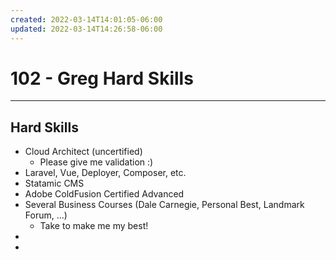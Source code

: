 ```yaml
---
created: 2022-03-14T14:01:05-06:00
updated: 2022-03-14T14:26:58-06:00
---
```

# 102 - Greg Hard Skills
---
## Hard Skills

- Cloud Architect (uncertified)
	- Please give me validation :)
- Laravel, Vue, Deployer, Composer, etc.
- Statamic CMS
- Adobe ColdFusion Certified Advanced
- Several Business Courses (Dale Carnegie, Personal Best, Landmark Forum, ...)
	- Take to make me my best!
- 
- 